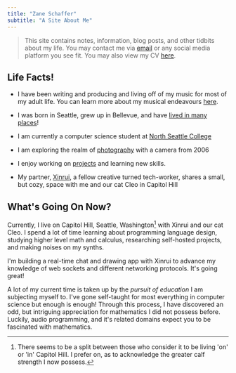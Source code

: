 ```yaml
---
title: "Zane Schaffer"
subtitle: "A Site About Me"
---
```


> This site contains notes, information, blog posts, and other tidbits about my life. You may contact me
> via [email](mailto:znschaffer@gmail.com) or any social media platform you see fit. You may also view my CV [here](https://store.znschaffer.com/docs/cv.pdf).


## Life Facts!

- I have been writing and producing and living off of my music for most of my adult life. You can learn more about my musical endeavours [here](./music).

- I was born in Seattle, grew up in Bellevue, and have [lived in many places](./travels)!

- I am currently a computer science student at [North Seattle College](https://northseattle.edu)

- I am exploring the realm of [photography](./photos) with a camera from 2006

- I enjoy working on [projects](./projects) and learning new skills.

- My partner, [Xinrui](https://xinrui.work), a fellow creative turned tech-worker, shares a small, but cozy, space with me and our cat Cleo in Capitol Hill

## What's Going On Now?

Currently, I live on Capitol Hill, Seattle, Washington[^in-on-debate] with Xinrui and our cat
Cleo. I spend a lot of time learning about programming language design, studying
higher level math and calculus, researching self-hosted projects, and making noises
on my synths.

I'm building a real-time chat and drawing app with Xinrui to advance my knowledge
of web sockets and different networking protocols. It's going great!

A lot of my current time is taken up by the _pursuit of education_ I am subjecting myself to.
I've gone self-taught for most everything in computer science but enough is enough! Through this
process, I have discovered an odd, but intriguing appreciation for mathematics I did not possess before.
Luckily, audio programming, and it's related domains expect you to be fascinated with mathematics.

[^in-on-debate]: There seems to be a split between those who consider it to be
    living 'on' or 'in' Capitol Hill. I prefer on, as to acknowledge the greater
    calf strength I now possess.
